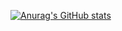 [![Anurag's GitHub stats](https://github-readme-stats.vercel.app/api?username=cyclinder&count_private=true&theme=dracula)](https://github.com/anuraghazra/github-readme-stats)
